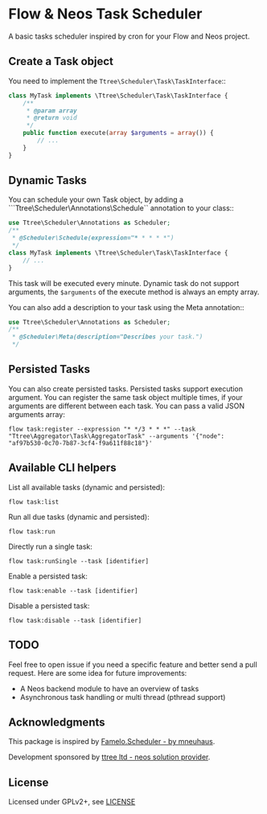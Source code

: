 Flow & Neos Task Scheduler
==========================

A basic tasks scheduler inspired by cron for your Flow and Neos project.

Create a Task object
--------------------

You need to implement the ``Ttree\Scheduler\Task\TaskInterface``::

```php
class MyTask implements \Ttree\Scheduler\Task\TaskInterface {
	/**
	 * @param array
	 * @return void
	 */
	public function execute(array $arguments = array()) {
		// ...
	}
}
```

Dynamic Tasks
-------------

You can schedule your own Task object, by adding a ```Ttree\Scheduler\Annotations\Schedule`` annotation to your class::

```php
use Ttree\Scheduler\Annotations as Scheduler;
/**
 * @Scheduler\Schedule(expression="* * * * *")
 */
class MyTask implements \Ttree\Scheduler\Task\TaskInterface {
	// ...
}
```

This task will be executed every minute. Dynamic task do not support arguments, the ``$arguments`` of the execute method
is always an empty array.

You can also add a description to your task using the Meta annotation::

```php
use Ttree\Scheduler\Annotations as Scheduler;
/**
 * @Scheduler\Meta(description="Describes your task.")
 */
```

Persisted Tasks
---------------

You can also create persisted tasks. Persisted tasks support execution argument. You can register the same task object
multiple times, if your arguments are different between each task. You can pass a valid JSON arguments array:

    flow task:register --expression "* */3 * * *" --task "Ttree\Aggregator\Task\AggregatorTask" --arguments '{"node": "af97b530-0c70-7b87-3cf4-f9a611f88c18"}'

Available CLI helpers
---------------------

List all available tasks (dynamic and persisted):

    flow task:list

Run all due tasks (dynamic and persisted):

	flow task:run

Directly run a single task:

	flow task:runSingle --task [identifier]

Enable a persisted task:

	flow task:enable --task [identifier]

Disable a persisted task:

	flow task:disable --task [identifier]

TODO
----

Feel free to open issue if you need a specific feature and better send a pull request. Here are some idea for future
improvements:

* A Neos backend module to have an overview of tasks
* Asynchronous task handling or multi thread (pthread support)

Acknowledgments
---------------

This package is inspired by [Famelo.Scheduler - by mneuhaus](https://github.com/mneuhaus/Famelo.Scheduler/).

Development sponsored by [ttree ltd - neos solution provider](http://ttree.ch).

License
-------

Licensed under GPLv2+, see [LICENSE](LICENSE)
